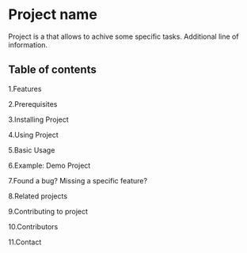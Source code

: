 # Project name
Project is a that allows to achive some specific tasks.
Additional line of information.

## Table of contents
1.Features

2.Prerequisites

3.Installing Project

4.Using Project

5.Basic Usage

6.Example: Demo Project

7.Found a bug? Missing a specific feature?

8.Related projects

9.Contributing to project

10.Contributors

11.Contact
